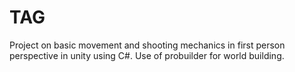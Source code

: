 # TAG
Project on basic movement and shooting mechanics in first person perspective in unity using C#.
Use of probuilder for world building.
